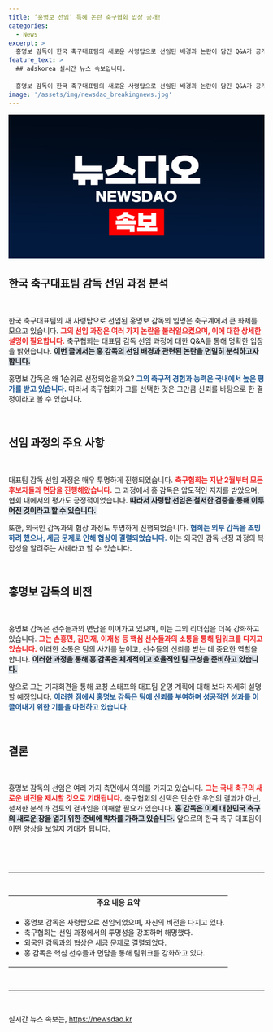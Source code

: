 ```yaml
---
title: ‘홍명보 선임’ 특혜 논란 축구협회 입장 공개!
categories:
  - News
excerpt: >
  홍명보 감독이 한국 축구대표팀의 새로운 사령탑으로 선임된 배경과 논란이 담긴 Q&A가 공개됐다. 대한축구협회는 외국인 감독 선임과정에서의 불확실성을 해명하며, 홍 감독의 능력을 강조했다. 팬들의 의혹이 제기되며 갈등의 불씨가 여전하다.
feature_text: >
  ## adskorea 실시간 뉴스 속보입니다.

  홍명보 감독이 한국 축구대표팀의 새로운 사령탑으로 선임된 배경과 논란이 담긴 Q&A가 공개됐다. 대한축구협회는 외국인 감독 선임과정에서의 불확실성을 해명하며, 홍 감독의 능력을 강조했다. 팬들의 의혹이 제기되며 갈등의 불씨가 여전하다.
image: '/assets/img/newsdao_breakingnews.jpg'
---
```


<p><img src="/assets/img/newsdao_breakingnews.jpg" alt="adskorea 속보" /></p>

<h2 data-ke-size="size26">한국 축구대표팀 감독 선임 과정 분석</h2>

<p data-ke-size="size16">&nbsp;</p>

<p>한국 축구대표팀의 새 사령탑으로 선임된 홍명보 감독의 임명은 축구계에서 큰 화제를 모으고 있습니다. <b><span style="color: #ee2323;">그의 선임 과정은 여러 가지 논란을 불러일으켰으며, 이에 대한 상세한 설명이 필요합니다.</span></b> 축구협회는 대표팀 감독 선임 과정에 대한 Q&amp;A를 통해 명확한 입장을 밝혔습니다. <b><span style="background-color: #21538527;">이번 글에서는 홍 감독의 선임 배경과 관련된 논란을 면밀히 분석하고자 합니다.</span></b></p>

<p>홍명보 감독은 왜 1순위로 선정되었을까요? <b><span style="color: #1a5490;">그의 축구적 경험과 능력은 국내에서 높은 평가를 받고 있습니다.</span></b> 따라서 축구협회가 그를 선택한 것은 그만큼 신뢰를 바탕으로 한 결정이라고 볼 수 있습니다. </p>

<p data-ke-size="size16">&nbsp;</p>

<h2 data-ke-size="size26">선임 과정의 주요 사항</h2>

<p data-ke-size="size16">&nbsp;</p>

<p>대표팀 감독 선임 과정은 매우 투명하게 진행되었습니다. <b><span style="color: #ee2323;">축구협회는 지난 2월부터 모든 후보자들과 면담을 진행해왔습니다.</span></b> 그 과정에서 홍 감독은 압도적인 지지를 받았으며, 협회 내에서의 평가도 긍정적이었습니다. <b><span style="background-color: #21538527;">따라서 사령탑 선임은 철저한 검증을 통해 이루어진 것이라고 할 수 있습니다.</span></b></p>

<p>또한, 외국인 감독과의 협상 과정도 투명하게 진행되었습니다. <b><span style="color: #1a5490;">협회는 외부 감독을 초빙하려 했으나, 세금 문제로 인해 협상이 결렬되었습니다.</span></b> 이는 외국인 감독 선정 과정의 복잡성을 알려주는 사례라고 할 수 있습니다.</p>

<p data-ke-size="size16">&nbsp;</p>

<h2 data-ke-size="size26">홍명보 감독의 비전</h2>

<p data-ke-size="size16">&nbsp;</p>

<p>홍명보 감독은 선수들과의 면담을 이어가고 있으며, 이는 그의 리더십을 더욱 강화하고 있습니다. <b><span style="color: #ee2323;">그는 손흥민, 김민재, 이재성 등 핵심 선수들과의 소통을 통해 팀워크를 다지고 있습니다.</span></b> 이러한 소통은 팀의 사기를 높이고, 선수들의 신뢰를 받는 데 중요한 역할을 합니다. <b><span style="background-color: #21538527;">이러한 과정을 통해 홍 감독은 체계적이고 효율적인 팀 구성을 준비하고 있습니다.</span></b></p>

<p>앞으로 그는 기자회견을 통해 코칭 스태프와 대표팀 운영 계획에 대해 보다 자세히 설명할 예정입니다. <b><span style="color: #1a5490;">이러한 점에서 홍명보 감독은 팀에 신뢰를 부여하며 성공적인 성과를 이끌어내기 위한 기틀을 마련하고 있습니다.</span></b></p>

<p data-ke-size="size16">&nbsp;</p>

<h2 data-ke-size="size26">결론</h2>

<p data-ke-size="size16">&nbsp;</p>

<p>홍명보 감독의 선임은 여러 가지 측면에서 의의를 가지고 있습니다. <b><span style="color: #ee2323;">그는 국내 축구의 새로운 비전을 제시할 것으로 기대됩니다.</span></b> 축구협회의 선택은 단순한 우연의 결과가 아닌, 철저한 분석과 검토의 결과임을 이해할 필요가 있습니다. <b><span style="background-color: #21538527;">홍 감독은 이제 대한민국 축구의 새로운 장을 열기 위한 준비에 박차를 가하고 있습니다.</span></b> 앞으로의 한국 축구 대표팀이 어떤 양상을 보일지 기대가 됩니다.</p>

<p data-ke-size="size16">&nbsp;</p>

<p><br>
<hr>
<br></p>

<table style="width: 100%;">
  <tr>
    <td style="text-align: center; height: 17px;"><b>주요 내용 요약</b></td>
  </tr>
  <tr>
    <td>
      <ul>
        <li>홍명보 감독은 사령탑으로 선임되었으며, 자신의 비전을 다지고 있다.</li>
        <li>축구협회는 선임 과정에서의 투명성을 강조하며 해명했다.</li>
        <li>외국인 감독과의 협상은 세금 문제로 결렬되었다.</li>
        <li>홍 감독은 핵심 선수들과 면담을 통해 팀워크를 강화하고 있다.</li>
      </ul>
    </td>
  </tr>
</table>

<p><br>
<hr>
<br></p>
실시간 뉴스 속보는, <a href="https://newsdao.kr" rel="dofollow">https://newsdao.kr</a>


